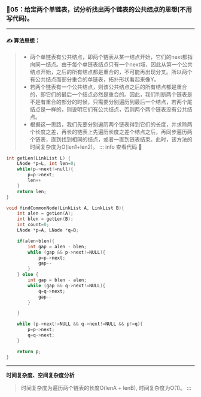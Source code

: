 ### :page_with_curl:05：给定两个单链表，试分析找出两个链表的公共结点的思想(不用写代码)。
---

#### :writing_hand: 算法思想：
>- 两个单链表有公共结点，即两个链表从某一结点开始，它们的next都指向同一结点。由于每个单链表结点只有一个next域，因此从第一个公共结点开始，之后的所有结点都是重合的，不可能再出现分叉。所以两个有公共结点而部分重合的单链表，拓扑形状看起来像Y。
>- 若两个链表有一个公共结点，则该公共结点之后的所有结点都是重合的，即它们的最后一个结点必然是重合的。因此，我们判断两个链表是不是有重合的部分的时候，只需要分别遍历到最后一个结点，若两个尾结点是一样的，则说明它们有公共结点，否则两个两个链表没有公共结点。
>- 根据这一思路，我们先要分别遍历两个链表得到它们的长度，并求除两个长度之差，再长的链表上先遍历长度之差个结点之后，再同步遍历两个链表，直到找到相同的结点，或者一直到链表结束。此时，该方法的时间复杂度为O(len1+len2)。
::: info  查看代码 :cup_with_straw:
```C 
int getLen(LinkList L) {
    LNode *p=L, int len=0;
    while(p->next!=null){
        p=p->next;
        len++
    }
    return len;
}

void findCommonNode(LinkList A, LinkList B){
    int alen = getLen(A);
    int blen = getLen(B);
    int count=0;
    LNode *p=A, LNode *q=B;

    if(alen>blen){
        int gap = alen - blen;
        while (gap && p->next!=NULL){
            p=p->next;
            gap--
        }
    } else {
        int gap = blen - alen;
        while (gap && q->next!=NULL){
            q=q->next;
            gap--
        }

    }

    while (p->next!=NULL && q->next!=NULL && p!=q){
        p=p->next;
        q=q->next;
    }

    return p;
}

```
---
**时间复杂度、空间复杂度分析**
> 时间复杂度为遍历两个链表的长度O(lenA + lenB), 时间复杂度为O(1)。
:::

